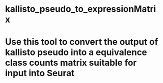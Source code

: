 # kallisto_pseudo_to_expressionMatrix

# Use this tool to convert the output of kallisto pseudo into a equivalence class counts matrix suitable for input into Seurat
